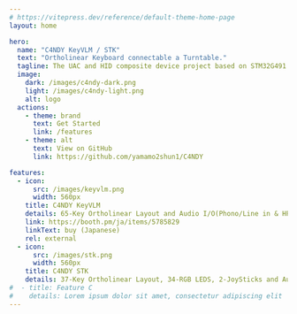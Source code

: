 ```yaml
---
# https://vitepress.dev/reference/default-theme-home-page
layout: home

hero:
  name: "C4NDY KeyVLM / STK"
  text: "Ortholinear Keyboard connectable a Turntable."
  tagline: The UAC and HID composite device project based on STM32G491.
  image:
    dark: /images/c4ndy-dark.png
    light: /images/c4ndy-light.png
    alt: logo
  actions:
    - theme: brand
      text: Get Started
      link: /features
    - theme: alt
      text: View on GitHub
      link: https://github.com/yamamo2shun1/C4NDY 

features:
  - icon:
      src: /images/keyvlm.png
      width: 560px
    title: C4NDY KeyVLM
    details: 65-Key Ortholinear Layout and Audio I/O(Phono/Line in & HP out).
    link: https://booth.pm/ja/items/5785829
    linkText: buy (Japanese)
    rel: external
  - icon:
      src: /images/stk.png
      width: 560px
    title: C4NDY STK
    details: 37-Key Ortholinear Layout, 34-RGB LEDS, 2-JoySticks and Audio I/O(Phono/Line in & HP out).
#  - title: Feature C
#    details: Lorem ipsum dolor sit amet, consectetur adipiscing elit
---
```


